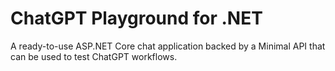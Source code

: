 # ChatGPT Playground for .NET
A ready-to-use ASP.NET Core chat application backed by a Minimal API that can be used to test ChatGPT workflows.
